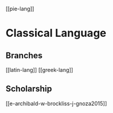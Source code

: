 [[pie-lang]]
# Classical Language
## Branches
[[latin-lang]]
[[greek-lang]]


## Scholarship
[[e-archibald-w-brockliss-j-gnoza2015]]